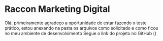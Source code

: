# Raccon Marketing Digital

Olá, primeiramente agradeço a oportunidade de estar fazendo o teste prático, estou anexando na pasta os arquivos como solicitado e como ficou no meu ambiente de desenvolvimento
Segue o link do projeto no GitHub ()
